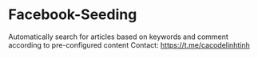 # Facebook-Seeding
Automatically search for articles based on keywords and comment according to pre-configured content
Contact: https://t.me/cacodelinhtinh
